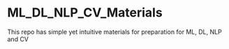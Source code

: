 # ML_DL_NLP_CV_Materials
This repo has simple yet intuitive materials for preparation for ML, DL, NLP and CV
